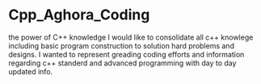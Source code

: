# Cpp_Aghora_Coding
the power of C++ knowledge
I would like to consolidate all c++ knowlege including basic program construction to solution hard problems and designs.
I wanted to represent greading coding efforts and information regarding c++ standerd and advanced programming with day to day updated info.
